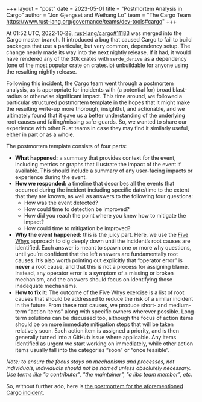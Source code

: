 +++
layout = "post"
date = 2023-05-01
title = "Postmortem Analysis in Cargo"
author = "Jon Gjengset and Weihang Lo"
team = "The Cargo Team <https://www.rust-lang.org/governance/teams/dev-tools#cargo>"
+++

At 01:52 UTC, 2022-10-28, [rust-lang/cargo#11183] was merged into the Cargo master branch. It introduced a bug that caused Cargo to fail to build packages that use a particular, but very common, dependency setup. The change nearly made its way into the next nightly release. If it had, it would have rendered any of the 30k crates with `serde_derive` as a dependency (one of the most popular crate on crates.io) unbuildable for anyone using the resulting nightly release.

Following this incident, the Cargo team went through a postmortem analysis, as is appropriate for incidents with (a potential for) broad blast-radius or otherwise significant impact. This time around, we followed a particular structured postmortem template in the hopes that it might make the resulting write-up more thorough, insightful, and actionable, and we ultimately found that it gave us a better understanding of the underlying root causes and failing/missing safe-guards. So, we wanted to share our experience with other Rust teams in case they may find it similarly useful, either in part or as a whole. 

The postmortem template consists of four parts:

* **What happened:** a summary that provides context for the event, including metrics or graphs that illustrate the impact of the event if available. This should include a summary of any user-facing impacts or experience during the event.
* **How we responded:** a timeline that describes all the events that occurred during the incident including specific date/time to the extent that they are known, as well as answers to the following four questions:
    * How was the event detected?
    * How could time to detection be improved?
    * How did you reach the point where you knew how to mitigate the impact?
    * How could time to mitigation be improved?
* **Why the event happened:** this is the juicy part. Here, we use the [Five Whys] approach to dig deeply down until the incident’s root causes are identified. Each answer is meant to spawn one or more why questions, until you’re confident that the left answers are fundamentally root causes. It’s also worth pointing out explicitly that “operator error” is **never** a root cause, and that this is not a process for assigning blame. Instead, any operator error is a symptom of a missing or broken mechanism, and the answers should focus on identifying those inadequate mechanisms.
* **How to fix it:** The outcome of the Five Whys exercise is a list of root causes that should be addressed to reduce the risk of a similar incident in the future. From these root causes, we produce short- and medium-term “action items” along with specific owners wherever possible. Long-term solutions can be discussed too, although the focus of action items should be on more immediate mitigation steps that will be taken relatively soon. Each action item is assigned a priority, and is then generally turned into a GitHub issue where applicable. Any items identified as urgent we start working on immediately, while other action items usually fall into the categories “soon” or “once feasible”.

*Note: to ensure the focus stays on mechanisms and processes, not individuals, individuals should not be named unless absolutely necessary. Use terms like "a contributor", "the maintainer", "a libs team member", etc.*

So, without further ado, here is [the postmortem for the aforementioned Cargo incident][postmortem].

[rust-lang/cargo#11183]: https://github.com/rust-lang/cargo/pull/11183
[Five Whys]: https://en.wikipedia.org/wiki/Five_whys
[postmortem]: https://github.com/rust-lang/cargo/issues/12064

